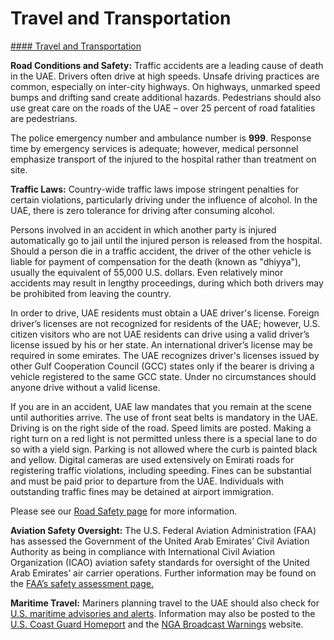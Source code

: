# Travel and Transportation

[#### Travel and Transportation](javascript:void(0); "Travel and Transportation")

**Road Conditions and Safety:** Traffic accidents are a leading cause of death in the UAE. Drivers often drive at high speeds. Unsafe driving practices are common, especially on inter-city highways. On highways, unmarked speed bumps and drifting sand create additional hazards. Pedestrians should also use great care on the roads of the UAE – over 25 percent of road fatalities are pedestrians.

The police emergency number and ambulance number is **999**. Response time by emergency services is adequate; however, medical personnel emphasize transport of the injured to the hospital rather than treatment on site.

**Traffic Laws:** Country-wide traffic laws impose stringent penalties for certain violations, particularly driving under the influence of alcohol. In the UAE, there is zero tolerance for driving after consuming alcohol.

Persons involved in an accident in which another party is injured automatically go to jail until the injured person is released from the hospital. Should a person die in a traffic accident, the driver of the other vehicle is liable for payment of compensation for the death (known as "dhiyya"), usually the equivalent of 55,000 U.S. dollars. Even relatively minor accidents may result in lengthy proceedings, during which both drivers may be prohibited from leaving the country.

In order to drive, UAE residents must obtain a UAE driver's license. Foreign driver’s licenses are not recognized for residents of the UAE; however, U.S. citizen visitors who are not UAE residents can drive using a valid driver’s license issued by his or her state. An international driver’s license may be required in some emirates. The UAE recognizes driver's licenses issued by other Gulf Cooperation Council (GCC) states only if the bearer is driving a vehicle registered to the same GCC state. Under no circumstances should anyone drive without a valid license.

If you are in an accident, UAE law mandates that you remain at the scene until authorities arrive. The use of front seat belts is mandatory in the UAE. Driving is on the right side of the road. Speed limits are posted. Making a right turn on a red light is not permitted unless there is a special lane to do so with a yield sign. Parking is not allowed where the curb is painted black and yellow. Digital cameras are used extensively on Emirati roads for registering traffic violations, including speeding. Fines can be substantial and must be paid prior to departure from the UAE. Individuals with outstanding traffic fines may be detained at airport immigration.

Please see our [Road Safety page](https://travel.state.gov/content/travel/en/international-travel/before-you-go/driving-and-road-safety.html) for more information.

**Aviation Safety Oversight:** The U.S. Federal Aviation Administration (FAA) has assessed the Government of the United Arab Emirates’ Civil Aviation Authority as being in compliance with International Civil Aviation Organization (ICAO) aviation safety standards for oversight of the United Arab Emirates’ air carrier operations. Further information may be found on the [FAA’s safety assessment page.](http://www.faa.gov/about/initiatives/iasa/)

**Maritime Travel:** Mariners planning travel to the UAE should also check for [U.S. maritime advisories and alerts](http://www.marad.dot.gov/msci). Information may also be posted to the [U.S. Coast Guard Homeport](https://homeport.uscg.mil/) and the [NGA Broadcast Warnings](https://msi.nga.mil/NGAPortal/MSI.portal?_nfpb=true&_st=&_pageLabel=msi_portal_page_63) website.